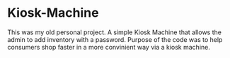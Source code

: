 # Kiosk-Machine

This was my old personal project. A simple Kiosk Machine that allows the admin to add inventory with a password. Purpose of the code was to help consumers shop faster in a more convinient way via a kiosk machine.
